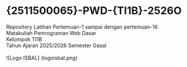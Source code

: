 # {2511500065}-PWD-{TI1B}-2526O
Repository Latihan Pertemuan-1 sampai dengan pertemuan-16<br>
Matakuliah Pemrograman Web Dasar<br>
Kelompok TI1B<br>
Tahun Ajaran 2025/2026 
Semester Gasal<br><br>
![Logo ISBAL] (logoisbal.png)

